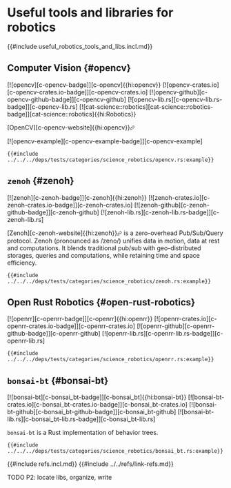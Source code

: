 # Useful tools and libraries for robotics

{{#include useful_robotics_tools_and_libs.incl.md}}

## Computer Vision {#opencv}

[![opencv][c-opencv-badge]][c-opencv]{{hi:opencv}}
[![opencv-crates.io][c-opencv-crates.io-badge]][c-opencv-crates.io]
[![opencv-github][c-opencv-github-badge]][c-opencv-github]
[![opencv-lib.rs][c-opencv-lib.rs-badge]][c-opencv-lib.rs]
[![cat-science::robotics][cat-science::robotics-badge]][cat-science::robotics]{{hi:Robotics}}

[OpenCV][c-opencv-website]{{hi:opencv}}⮳

[![opencv-example][c-opencv-example-badge]][c-opencv-example]

```rust,editable
{{#include ../../../deps/tests/categories/science_robotics/opencv.rs:example}}
```

## `zenoh` {#zenoh}

[![zenoh][c-zenoh-badge]][c-zenoh]{{hi:zenoh}}
[![zenoh-crates.io][c-zenoh-crates.io-badge]][c-zenoh-crates.io]
[![zenoh-github][c-zenoh-github-badge]][c-zenoh-github]
[![zenoh-lib.rs][c-zenoh-lib.rs-badge]][c-zenoh-lib.rs]

[Zenoh][c-zenoh-website]{{hi:zenoh}}⮳ is a zero-overhead Pub/Sub/Query protocol. Zenoh (pronounced as /zeno/) unifies data in motion, data at rest and computations. It blends traditional pub/sub with geo-distributed storages, queries and computations, while retaining time and space efficiency.

```rust,editable
{{#include ../../../deps/tests/categories/science_robotics/zenoh.rs:example}}
```

## Open Rust Robotics {#open-rust-robotics}

[![openrr][c-openrr-badge]][c-openrr]{{hi:openrr}}
[![openrr-crates.io][c-openrr-crates.io-badge]][c-openrr-crates.io]
[![openrr-github][c-openrr-github-badge]][c-openrr-github]
[![openrr-lib.rs][c-openrr-lib.rs-badge]][c-openrr-lib.rs]

```rust,editable
{{#include ../../../deps/tests/categories/science_robotics/openrr.rs:example}}
```

## `bonsai-bt` {#bonsai-bt}

[![bonsai-bt][c-bonsai_bt-badge]][c-bonsai_bt]{{hi:bonsai-bt}}
[![bonsai-bt-crates.io][c-bonsai_bt-crates.io-badge]][c-bonsai_bt-crates.io]
[![bonsai-bt-github][c-bonsai_bt-github-badge]][c-bonsai_bt-github]
[![bonsai-bt-lib.rs][c-bonsai_bt-lib.rs-badge]][c-bonsai_bt-lib.rs]

`bonsai-bt` is a Rust implementation of behavior trees.

```rust,editable
{{#include ../../../deps/tests/categories/science_robotics/bonsai_bt.rs:example}}
```

{{#include refs.incl.md}}
{{#include ../../refs/link-refs.md}}

<div class="hidden">
TODO P2: locate libs, organize, write
</div>
